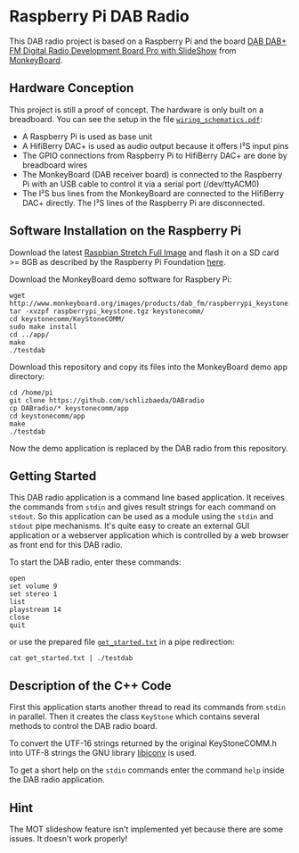 # Raspberry Pi DAB Radio
This DAB radio project is based on a Raspberry Pi and the board
[DAB DAB+ FM Digital Radio Development Board Pro with SlideShow](https://www.monkeyboard.org/products/85-developmentboard/85-dab-dab-fm-digital-radio-development-board-pro)
from [MonkeyBoard](https://www.monkeyboard.org/).

## Hardware Conception
This project is still a proof of concept. The hardware is only built on
a breadboard. You can see the setup in the file [`wiring_schematics.pdf`](https://github.com/schlizbaeda/DABradio/blob/master/wiring_schematics.pdf):
* A Raspberry Pi is used as base unit
* A HifiBerry DAC+ is used as audio output because it offers I²S input pins
* The GPIO connections from Raspberry Pi to HifiBerry DAC+ are done by breadboard wires
* The MonkeyBoard (DAB receiver board) is connected to the Raspberry Pi with an USB cable to control it via a serial port (/dev/ttyACM0)
* The I²S bus lines from the MonkeyBoard are connected to the HifiBerry DAC+ directly. The I²S lines of the Raspberry Pi are disconnected.

## Software Installation on the Raspberry Pi
Download the latest [Raspbian Stretch Full Image](https://www.raspberrypi.org/downloads/raspbian) and flash it on a SD card >= 8GB as described by the Raspberry Pi Foundation [here](https://www.raspberrypi.org/documentation/installation/installing-images/README.md).

Download the MonkeyBoard demo software for Raspbery Pi:
```shell
wget http://www.monkeyboard.org/images/products/dab_fm/raspberrypi_keystone.tgz
tar -xvzpf raspberrypi_keystone.tgz keystonecomm/
cd keystonecomm/KeyStoneCOMM/
sudo make install
cd ../app/
make
./testdab
```

Download this repository and copy its files into the MonkeyBoard demo app directory:
```shell
cd /home/pi
git clone https://github.com/schlizbaeda/DABradio
cp DABradio/* keystonecomm/app
cd keystonecomm/app
make
./testdab
```
Now the demo application is replaced by the DAB radio from this repository.

## Getting Started
This DAB radio application is a command line based application. It receives
the commands from `stdin` and gives result strings for each command on
`stdout`. So this application can be used as a module using the `stdin` and
`stdout` pipe mechanisms. It's quite easy to create an external GUI application
or a webserver application which is controlled by a web browser as front end
for this DAB radio.

To start the DAB radio, enter these commands:
```shell
open
set volume 9
set stereo 1
list
playstream 14
close
quit
```
or use the prepared file [`get_started.txt`](https://github.com/schlizbaeda/DABradio/blob/master/get_started.txt)
in a pipe redirection:
```shell
cat get_started.txt | ./testdab
```

## Description of the C++ Code
First this application starts another thread to read its commands from
`stdin` in parallel. Then it creates the class `KeyStone` which contains
several methods to control the DAB radio board.

To convert the UTF-16 strings returned by the original KeyStoneCOMM.h
into UTF-8 strings the GNU library [libiconv](https://www.gnu.org/software/libiconv/)
is used.

To get a short help on the `stdin` commands enter the command `help`
inside the DAB radio application.

## Hint
The MOT slideshow feature isn't implemented yet because there are some
issues. It doesn't work properly!

